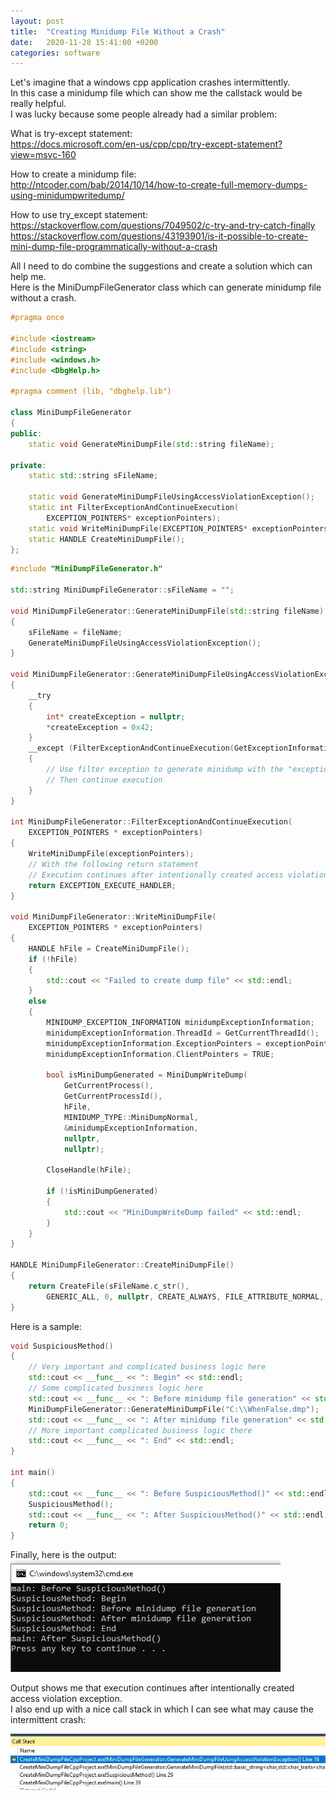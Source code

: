 ```yaml
---
layout: post
title:  "Creating Minidump File Without a Crash"
date:   2020-11-28 15:41:00 +0200
categories: software
---
```


Let's imagine that a windows cpp application crashes intermittently.  
In this case a minidump file which can show me the callstack would be really helpful.  
I was lucky because some people already had a similar problem:

What is try-except statement:  
<https://docs.microsoft.com/en-us/cpp/cpp/try-except-statement?view=msvc-160>  

How to create a minidump file:  
<http://ntcoder.com/bab/2014/10/14/how-to-create-full-memory-dumps-using-minidumpwritedump/>  

How to use try_except statement:  
<https://stackoverflow.com/questions/7049502/c-try-and-try-catch-finally>  
<https://stackoverflow.com/questions/43193901/is-it-possible-to-create-mini-dump-file-programmatically-without-a-crash>  

All I need to do combine the suggestions and create a solution which can help me.  
Here is the MiniDumpFileGenerator class which can generate minidump file without a crash.

```cpp
#pragma once

#include <iostream>
#include <string>
#include <windows.h>
#include <DbgHelp.h>

#pragma comment (lib, "dbghelp.lib")

class MiniDumpFileGenerator
{
public:
    static void GenerateMiniDumpFile(std::string fileName);

private:
    static std::string sFileName;

    static void GenerateMiniDumpFileUsingAccessViolationException();
    static int FilterExceptionAndContinueExecution(
        EXCEPTION_POINTERS* exceptionPointers);
    static void WriteMiniDumpFile(EXCEPTION_POINTERS* exceptionPointers);
    static HANDLE CreateMiniDumpFile();
};
```

```cpp
#include "MiniDumpFileGenerator.h"

std::string MiniDumpFileGenerator::sFileName = "";

void MiniDumpFileGenerator::GenerateMiniDumpFile(std::string fileName)
{
    sFileName = fileName;
    GenerateMiniDumpFileUsingAccessViolationException();
}

void MiniDumpFileGenerator::GenerateMiniDumpFileUsingAccessViolationException()
{
    __try
    {
        int* createException = nullptr;
        *createException = 0x42;
    }
    __except (FilterExceptionAndContinueExecution(GetExceptionInformation()))
    {
        // Use filter exception to generate minidump with the "exception record"
        // Then continue execution
    }
}

int MiniDumpFileGenerator::FilterExceptionAndContinueExecution(
    EXCEPTION_POINTERS * exceptionPointers)
{
    WriteMiniDumpFile(exceptionPointers);
    // With the following return statement
    // Execution continues after intentionally created access violation exception
    return EXCEPTION_EXECUTE_HANDLER;
}

void MiniDumpFileGenerator::WriteMiniDumpFile(
    EXCEPTION_POINTERS * exceptionPointers)
{
    HANDLE hFile = CreateMiniDumpFile();
    if (!hFile)
    {
        std::cout << "Failed to create dump file" << std::endl;
    }
    else
    {
        MINIDUMP_EXCEPTION_INFORMATION minidumpExceptionInformation;
        minidumpExceptionInformation.ThreadId = GetCurrentThreadId();
        minidumpExceptionInformation.ExceptionPointers = exceptionPointers;
        minidumpExceptionInformation.ClientPointers = TRUE;

        bool isMiniDumpGenerated = MiniDumpWriteDump(
            GetCurrentProcess(),
            GetCurrentProcessId(),
            hFile,
            MINIDUMP_TYPE::MiniDumpNormal,
            &minidumpExceptionInformation,
            nullptr,
            nullptr);

        CloseHandle(hFile);

        if (!isMiniDumpGenerated)
        {
            std::cout << "MiniDumpWriteDump failed" << std::endl;
        }
    }
}

HANDLE MiniDumpFileGenerator::CreateMiniDumpFile()
{
    return CreateFile(sFileName.c_str(),
        GENERIC_ALL, 0, nullptr, CREATE_ALWAYS, FILE_ATTRIBUTE_NORMAL, nullptr);
}

```
Here is a sample:  

```cpp
void SuspiciousMethod()
{
    // Very important and complicated business logic here
    std::cout << __func__ << ": Begin" << std::endl;
    // Some complicated business logic here
    std::cout << __func__ << ": Before minidump file generation" << std::endl;
    MiniDumpFileGenerator::GenerateMiniDumpFile("C:\\WhenFalse.dmp");
    std::cout << __func__ << ": After minidump file generation" << std::endl;
    // More important complicated business logic there
    std::cout << __func__ << ": End" << std::endl;
}

int main()
{
    std::cout << __func__ << ": Before SuspiciousMethod()" << std::endl;
    SuspiciousMethod();
    std::cout << __func__ << ": After SuspiciousMethod()" << std::endl;
    return 0;
}
```

Finally, here is the output:  
![Minidumpsampleusage](/images/Minidumpsampleusage.jpg)  

Output shows me that execution continues after intentionally created access violation exception.  
I also end up with a nice call stack in which I can see what may cause the intermittent crash:  

![Minidumpsampleusage_callstack](/images/Minidumpsampleusage_callstack.jpg)

